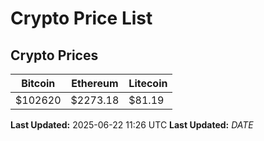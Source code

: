 # Crypto Price List

## Crypto Prices
| Bitcoin | Ethereum | Litecoin |
| ------- | -------- | -------- |
| $102620 | $2273.18 | $81.19 |
**Last Updated:** 2025-06-22 11:26 UTC
**Last Updated:** $DATE$
